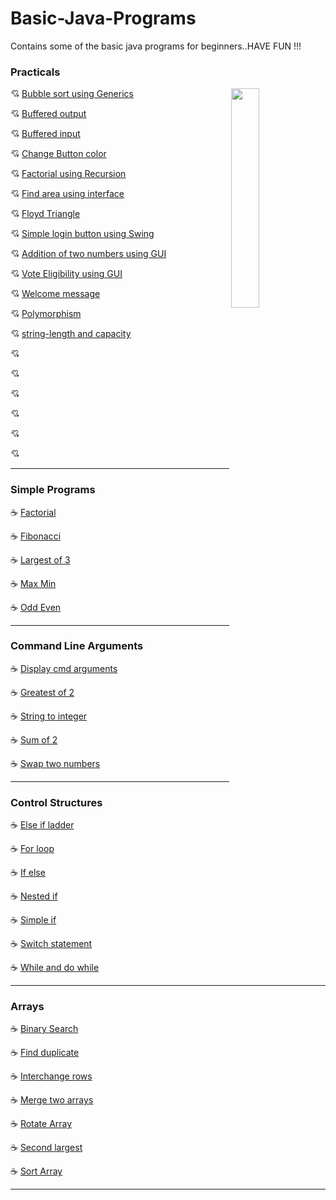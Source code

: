# Basic-Java-Programs
Contains some of the basic java programs for beginners..HAVE FUN !!!

### Practicals
<img src="https://nexenstial.com/assets/images/java.gif" align="right" width="30%" height="30%">

💘 [Bubble sort using Generics](Practicals/BubbleGenerics.java)

💘 [Buffered output](Practicals/Buff.java)

💘 [Buffered input](Practicals/BuffRead.java)

💘 [Change Button color](Practicals/ButtonColor.java)

💘 [Factorial using Recursion](Practicals/Factorial.java)

💘 [Find area using interface](Practicals/FindAreaMain.java)

💘 [Floyd Triangle](Practicals/FlyodTriangle.java)

💘 [Simple login button using Swing](Practicals/Swing1.java)

💘 [Addition of two numbers using GUI](Practicals/Swing2.java)

💘 [Vote Eligibility using GUI](Practicals/VoteGUI.java)

💘 [Welcome message](Practicals/Welcome.java)

💘 [Polymorphism](Practicals/poly.java)

💘 [string-length and capacity](Practicals/str.java)

💘 [](Practicals/)

💘 [](Practicals/)

💘 [](Practicals/)

💘 [](Practicals/)

💘 [](Practicals/)

💘 [](Practicals/)


<hr>

### Simple Programs

☕ [Factorial](Simple_Programs/CalculateFactorial.java)

☕ [Fibonacci](Simple_Programs/Fibonacci.java)

☕ [Largest of 3](Simple_Programs/largest_of_3.java)

☕ [Max Min](Simple_Programs/max_min.java)

☕ [Odd Even](Simple_Programs/odd_even.java)

<hr>

### Command Line Arguments

☕ [Display cmd arguments](Command_line_arguments/display_cmd.java)

☕ [Greatest of 2](Command_line_arguments/greatest_of_2_cmd.java)

☕ [String to integer](Command_line_arguments/integer.java)

☕ [Sum of 2](Command_line_arguments/sum_of_2_cmd.java)

☕ [Swap two numbers](Command_line_arguments/swap.java)

<hr>

### Control Structures

☕ [Else if ladder](Control_Structures/else_if_ladder.java)

☕ [For loop](Control_Structures/for_loop.java)

☕ [If else](Control_Structures/if_else.java)

☕ [Nested if](Control_Structures/nested_if.java)

☕ [Simple if](Control_Structures/simple_if.java)

☕ [Switch statement](Control_Structures/switch_demo.java)

☕ [While and do while](Control_Structures/while_and_dowhile.java)

<hr>

### Arrays

☕ [Binary Search](Arrays/binary_search.java)

☕ [Find duplicate](Arrays/find_duplicate.java)

☕ [Interchange rows](Arrays/interchange_rows.java)

☕ [Merge two arrays](Arrays/merge_two_arrays.java)

☕ [Rotate Array](Arrays/rotate_array.java)

☕ [Second largest](Arrays/second_largest.java)

☕ [Sort Array](Arrays/sort_array.java)

<hr>
